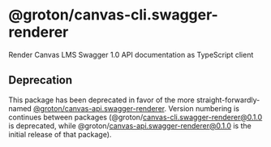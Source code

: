 # @groton/canvas-cli.swagger-renderer

Render Canvas LMS Swagger 1.0 API documentation as TypeScript client

## Deprecation

This package has been deprecated in favor of the more straight-forwardly-named [@groton/canvas-api.swagger-renderer](https://www.npmjs.com/package/@groton/canvas-api.swagger-renderer). Version numbering is continues between packages (@groton/canvas-cli.swagger-renderer@0.1.0 is deprecated, while @groton/canvas-api.swagger-renderer@0.1.0 is the initial release of that package).
